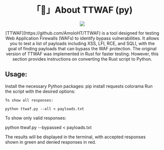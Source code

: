 <h1 align="center">「🧱」About TTWAF (py)</h1>

<p align="center"><img src="assets/logo.png"></p>
<p align="center">[TTWAF](https://github.com/AmoloHT/TTWAF) is a tool designed for testing Web Application Firewalls (WAFs) to identify bypass vulnerabilities. It allows you to test a list of payloads including XSS, LFI, RCE, and SQLI, with the goal of finding payloads that can bypass the WAF protection.
The original version of TTWAF was implemented in Rust for faster testing. However, this section provides instructions on converting the Rust script to Python.</ṕ> 

## Usage:
Install the necessary Python packages:
pip install requests colorama
Run the script with the desired options:

    To show all responses:

    python ttwaf.py --all < payloads.txt

To show only valid responses:

python ttwaf.py --bypassed < payloads.txt

The results will be displayed in the terminal, with accepted responses shown in green and denied responses in red.



